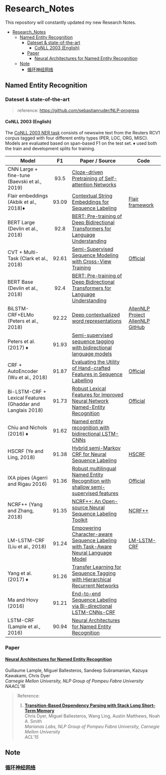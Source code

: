 # Research_Notes
This repository will constantly updated my new Research Notes.

* [Research\_Notes](#research_notes)
  * [Named Entity Recognition](#named-entity-recognition)
    * [Dateset &amp; state\-of\-the\-art](#dateset--state-of-the-art)
      * [CoNLL 2003 (English)](#conll-2003-english)
    * [Paper](#paper)
      * [<a href="https://github\.com/AdaCheng/Research\_Notes/blob/master/Papers/Neural%20Architectures%20for%20Named%20Entity%20Recognition/Neural%20Architectures%20for%20Named%20Entity%20Recognition\.md">Neural Architectures for Named Entity Recognition</a>](#neural-architectures-for-named-entity-recognition)
  * [Note](#note)
    * [<a href="https://github\.com/AdaCheng/Research\_Notes/blob/master/Notes/%E5%BE%AA%E7%8E%AF%E7%A5%9E%E7%BB%8F%E7%BD%91%E7%BB%9C/RNN/RNN\.md">循环神经网络</a>](#10-%E5%BE%AA%E7%8E%AF%E7%A5%9E%E7%BB%8F%E7%BD%91%E7%BB%9C)
    
## Named Entity Recognition
### Dateset & state-of-the-art
> reference: https://github.com/sebastianruder/NLP-progress
#### CoNLL 2003 (English)

The [CoNLL 2003 NER task](http://www.aclweb.org/anthology/W03-0419.pdf) consists of newswire text from the Reuters RCV1 
corpus tagged with four different entity types (PER, LOC, ORG, MISC). Models are evaluated based on span-based F1 on the test set. ♦ used both the train and development splits for training.

| Model           | F1  |  Paper / Source | Code |
| ------------- | :-----:| --- | --- |
| CNN Large + fine-tune (Baevski et al., 2019) | 93.5 | [Cloze-driven Pretraining of Self-attention Networks](https://arxiv.org/pdf/1903.07785.pdf) | |
| Flair embeddings (Akbik et al., 2018)♦ | 93.09 | [Contextual String Embeddings for Sequence Labeling](https://drive.google.com/file/d/17yVpFA7MmXaQFTe-HDpZuqw9fJlmzg56/view) | [Flair framework](https://github.com/zalandoresearch/flair)
| BERT Large (Devlin et al., 2018) | 92.8 | [BERT: Pre-training of Deep Bidirectional Transformers for Language Understanding](https://arxiv.org/abs/1810.04805) | |
| CVT + Multi-Task (Clark et al., 2018) | 92.61 | [Semi-Supervised Sequence Modeling with Cross-View Training](https://arxiv.org/abs/1809.08370) | [Official](https://github.com/tensorflow/models/tree/master/research/cvt_text) |
| BERT Base (Devlin et al., 2018) | 92.4 | [BERT: Pre-training of Deep Bidirectional Transformers for Language Understanding](https://arxiv.org/abs/1810.04805) | |
| BiLSTM-CRF+ELMo (Peters et al., 2018) | 92.22 | [Deep contextualized word representations](https://arxiv.org/abs/1802.05365) | [AllenNLP Project](https://allennlp.org/elmo) [AllenNLP GitHub](https://github.com/allenai/allennlp) |
| Peters et al. (2017) ♦| 91.93 | [Semi-supervised sequence tagging with bidirectional language models](https://arxiv.org/abs/1705.00108) | |
| CRF + AutoEncoder (Wu et al., 2018) | 91.87 | [Evaluating the Utility of Hand-crafted Features in Sequence Labelling](http://aclweb.org/anthology/D18-1310) | [Official](https://github.com/minghao-wu/CRF-AE) | 
| Bi-LSTM-CRF + Lexical Features (Ghaddar and Langlais 2018) | 91.73 | [Robust Lexical Features for Improved Neural Network Named-Entity Recognition](https://arxiv.org/pdf/1806.03489.pdf) | [Official](https://github.com/ghaddarAbs/NER-with-LS) |
| Chiu and Nichols (2016) ♦| 91.62 | [Named entity recognition with bidirectional LSTM-CNNs](https://arxiv.org/abs/1511.08308) | |
| HSCRF (Ye and Ling, 2018)| 91.38 | [Hybrid semi-Markov CRF for Neural Sequence Labeling](http://aclweb.org/anthology/P18-2038) | [HSCRF](https://github.com/ZhixiuYe/HSCRF-pytorch) |
| IXA pipes (Agerri and Rigau 2016) | 91.36 | [Robust multilingual Named Entity Recognition with shallow semi-supervised features](https://doi.org/10.1016/j.artint.2016.05.003)| [Official](https://github.com/ixa-ehu/ixa-pipe-nerc)|
| NCRF++ (Yang and Zhang, 2018)| 91.35 | [NCRF++: An Open-source Neural Sequence Labeling Toolkit](http://www.aclweb.org/anthology/P18-4013) | [NCRF++](https://github.com/jiesutd/NCRFpp) |
| LM-LSTM-CRF (Liu et al., 2018)| 91.24 | [Empowering Character-aware Sequence Labeling with Task-Aware Neural Language Model](https://arxiv.org/pdf/1709.04109.pdf) | [LM-LSTM-CRF](https://github.com/LiyuanLucasLiu/LM-LSTM-CRF) |
| Yang et al. (2017) ♦| 91.26 | [Transfer Learning for Sequence Tagging with Hierarchical Recurrent Networks](https://arxiv.org/abs/1703.06345) | |
| Ma and Hovy (2016) | 91.21 | [End-to-end Sequence Labeling via Bi-directional LSTM-CNNs-CRF](https://arxiv.org/abs/1603.01354) | |
| LSTM-CRF (Lample et al., 2016) | 90.94 | [Neural Architectures for Named Entity Recognition](https://arxiv.org/abs/1603.01360) | |

### Paper
#### __[Neural Architectures for Named Entity Recognition](https://github.com/AdaCheng/Research_Notes/blob/master/Papers/Neural%20Architectures%20for%20Named%20Entity%20Recognition/Neural%20Architectures%20for%20Named%20Entity%20Recognition.md)__   
 Guillaume Lample, Miguel Ballesteros, Sandeep Subramanian, Kazuya Kawakami, Chris Dyer  
 *Carnegie Mellon University, NLP Group of Pompeu Fabra University*  
 *NAACL'16*
> Reference:  
> 1. __[Transition-Based Dependency Parsing with Stack Long Short-Term Memory](https://github.com/AdaCheng/Research_Notes/blob/master/Papers/Neural%20Architectures%20for%20Named%20Entity%20Recognition/Transition-Based%20Dependency%20Parsing%20with%20Stack%20Long%20Short-Term%20Memory/Transition-Based%20Dependency%20Parsing%20with%20Stack%20Long%20Short-Term%20Memory.md)__  
> Chris Dyer, Miguel Ballesteros, Wang Ling, Austin Matthews, Noah A. Smith  
> *Marianas Labs, NLP Group of Pompeu Fabra University, Carnegie Mellon University*  
> *ACL'15*

## Note
### __[循环神经网络](https://github.com/AdaCheng/Research_Notes/blob/master/Notes/%E5%BE%AA%E7%8E%AF%E7%A5%9E%E7%BB%8F%E7%BD%91%E7%BB%9C/RNN/RNN.md)__

